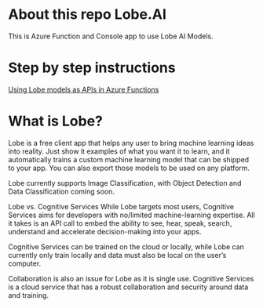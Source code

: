 # About this repo Lobe.AI
This is Azure Function and Console app to use Lobe AI Models.

# Step by step instructions
[Using Lobe models as APIs in Azure Functions](https://cloudblogs.microsoft.com/industry-blog/en-gb/technetuk/2020/11/10/using-lobe-models-as-apis-in-azure-functions/)

# What is Lobe?
Lobe is a free client app that helps any user to bring machine learning ideas into reality. Just show it examples of what you want it to learn, and it automatically trains a custom machine learning model that can be shipped to your app. You can also export those models to be used on any platform.

Lobe currently supports Image Classification, with Object Detection and Data Classification coming soon.

 

Lobe vs. Cognitive Services
While Lobe targets most users, Cognitive Services aims for developers with no/limited machine-learning expertise. All it takes is an API call to embed the ability to see, hear, speak, search, understand and accelerate decision-making into your apps.

Cognitive Services can be trained on the cloud or locally, while Lobe can currently only train locally and data must also be local on the user’s computer.

Collaboration is also an issue for Lobe as it is single use. Cognitive Services is a cloud service that has a robust collaboration and security around data and training.

